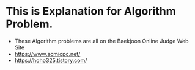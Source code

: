 # This is Explanation for Algorithm Problem.
- These Algorithm problems are all on the Baekjoon Online Judge Web Site
- https://www.acmicpc.net/
- https://hoho325.tistory.com/
